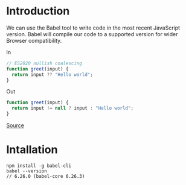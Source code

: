 # Introduction

We can use the Babel tool to write code in the most recent JavaScript version. Babel will compile our code to a supported version for wider Browser compatibility.

In

```js
// ES2020 nullish coalescing
function greet(input) {
  return input ?? "Hello world";
}
```

Out

```js
function greet(input) {
  return input != null ? input : "Hello world";
}
```

[Source](https://github.com/babel/babel)


# Intallation

```shell
npm install -g babel-cli
babel --version
// 6.26.0 (babel-core 6.26.3)
```

